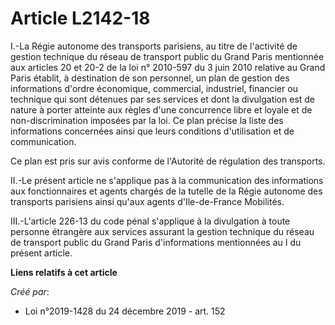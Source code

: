 # Article L2142-18

I.-La Régie autonome des transports parisiens, au titre de l'activité de gestion technique du réseau de transport public du
Grand Paris mentionnée aux articles 20 et 20-2 de la loi n° 2010-597 du 3 juin 2010 relative au Grand Paris établit, à
destination de son personnel, un plan de gestion des informations d'ordre économique, commercial, industriel, financier ou
technique qui sont détenues par ses services et dont la divulgation est de nature à porter atteinte aux règles d'une
concurrence libre et loyale et de non-discrimination imposées par la loi. Ce plan précise la liste des informations
concernées ainsi que leurs conditions d'utilisation et de communication.

Ce plan est pris sur avis conforme de l'Autorité de régulation des transports.

II.-Le présent article ne s'applique pas à la communication des informations aux fonctionnaires et agents chargés de la
tutelle de la Régie autonome des transports parisiens ainsi qu'aux agents d'Ile-de-France Mobilités.

III.-L'article 226-13 du code pénal s'applique à la divulgation à toute personne étrangère aux services assurant la gestion
technique du réseau de transport public du Grand Paris d'informations mentionnées au I du présent article.

**Liens relatifs à cet article**

_Créé par_:

  - Loi n°2019-1428 du 24 décembre 2019 - art. 152
